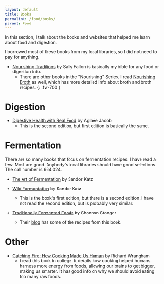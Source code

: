 ```yaml
---
layout: default
title: Books
permalink: /food/books/
parent: Food
---
```


In this section, I talk about the books and websites that helped me learn about food and digestion.

I borrowed most of these books from my local libraries, so I did not need to pay for anything.

* [Nourishing Traditions](https://www.amazon.com/Nourishing-Traditions-Challenges-Politically-Dictocrats/dp/0967089735/ref=sr_1_1?crid=3XPSWVH1UI8E&dchild=1&keywords=nourishing+traditions&qid=1587049164&sprefix=nourishing+traditions%2Caps%2C219&sr=8-1) by Sally Fallon is basically my bible for any food or digestion info.
	* There are other books in the "Nourishing" Series. I read [Nourishing Broth](https://www.amazon.com/Nourishing-Broth-Old-Fashioned-Remedy-Modern-ebook/dp/B00HQ2N2KA/ref=sr_1_1?dchild=1&keywords=nourishing+broths&qid=1587049490&sr=8-1) as well, which has more detailed info about broth and broth recipes.
{: .fw-700 }

# Digestion

* [Digestive Health with Real Food](https://www.amazon.com/Digestive-Health-REAL-Updated-Expanded/dp/0988717271/ref=sr_1_1?dchild=1&keywords=digestive+health+with+real+food&qid=1587049186&sr=8-1) by Aglaée Jacob
	* This is the second edition, but first edition is basically the same.

# Fermentation

There are so many books that focus on fermentation recipes. I have read a few. Most are good. Anybody's local libraries should have good selections. The call number is 664.024.

* [The Art of Fermentation](https://www.amazon.com/Art-Fermentation-Depth-Exploration-Essential/dp/B00BPUXOCA/ref=tmm_aud_swatch_0?_encoding=UTF8&qid=1587049256&sr=8-1) by Sandor Katz

* [Wild Fermentation](https://www.amazon.com/Wild-Fermentation-Flavor-Nutrition-Live-Culture/dp/1931498237/ref=sr_1_4?dchild=1&keywords=wild+fermentation&qid=1587049313&sr=8-4) by Sandor Katz
	* This is the book's first edition, but there is a second edition. I have not read the second edition, but is probably very similar.

* [Traditionally Fermented Foods](https://www.amazon.com/Traditionally-Fermented-Foods-Old-Fashioned-Sustainable/dp/162414330X/ref=as_li_ss_tl?ie=UTF8&qid=1477407632&sr=8-1&keywords=traditionally+fermented+foods&linkCode=sl1&tag=nouridays-20&linkId=4af8e1d6e130a20830f3ed17b5587542) by Shannon Stonger
	* Their [blog](https://www.nourishingdays.com/) has some of the recipes from this book.

# Other

* [Catching Fire: How Cooking Made Us Human](https://www.amazon.com/Catching-Fire-Cooking-Made-Human/dp/0465020410/ref=tmm_pap_swatch_0?_encoding=UTF8&qid=1587913160&sr=8-1) by Richard Wrangham
	* I read this book in college. It details how cooking helped humans harness more energy from foods, allowing our brains to get bigger, making us smarter. It has good info on why we should avoid eating too many raw foods.
